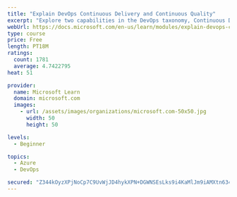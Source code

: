 ```yaml
---
title: "Explain DevOps Continuous Delivery and Continuous Quality"
excerpt: "Explore two capabilities in the DevOps taxonomy, Continuous Delivery and Continuous Quality."
webUrl: https://docs.microsoft.com/en-us/learn/modules/explain-devops-continous-delivery-quality/
type: course
price: Free
length: PT18M
ratings:
  count: 1781
  average: 4.7422795
heat: 51

provider:
  name: Microsoft Learn
  domain: microsoft.com
  images:
    - url: /assets/images/organizations/microsoft.com-50x50.jpg
      width: 50
      height: 50

levels:
  - Beginner

topics:
  - Azure
  - DevOps

secured: "Z344kOyzXPjNoCp7C9UvWjJD4hykXPN+DGWNSEsLks9i4KaMlJm9iAMXtn634S8jm5z+V4EdO9f2E83axuaBWG/nhOLu82jPd5ES5EFsaoAJu1izDeDU478xpzsOypAJAy90tdyXB3Vsmx0HrzH0e3U4Yvq1nbDMtnQZ2H71xwGAcfTgN6VAF566F8mKG98KeqI4H1+LsM+3+lpFih3vMqcTAclKn10+L16zgP7dT4L7wlKyN9z94yWFwALyXdxuOZplYWvfxAUf124334iblHGAgNYYpJl6YivAa3A4pMiMuqfcWx0LVtF7qXIVMOo0MOggsR60NHN7ZKvnS/+xdTVOzGueu9DSSb833FF9bvybiRc6j9t36GT48viaAmzfAab4E9Bd/1N+Vl+eiZLlRLfimyn3qhEQXwvKWF+UWHw=;n4rlAx7ugLL1SDiqJ/IXVg=="
---
```


